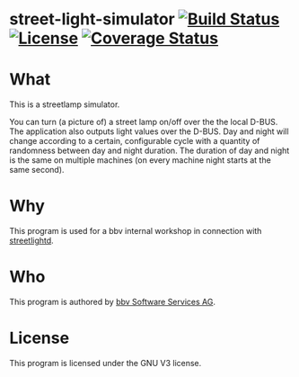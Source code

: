 # street-light-simulator [![Build Status](https://travis-ci.org/bbvch/street-light-simulator.svg?branch=master)](https://travis-ci.org/bbvch/street-light-simulator) [![License](https://img.shields.io/badge/license-%20GNU--V3-blue.svg)](./LICENSE) [![Coverage Status](https://coveralls.io/repos/github/bbvch/street-light-simulator/badge.svg?branch=master)](https://coveralls.io/github/bbvch/street-light-simulator?branch=master)# WhatThis is a streetlamp simulator.You can turn (a picture of) a street lamp on/off over the the local D-BUS.The application also outputs light values over the D-BUS.Day and night will change according to a certain, configurable cycle with a quantity of randomness between day and night duration. The duration of day and night is the same on multiple machines (on every machine night starts at the same second). # WhyThis program is used for a bbv internal workshop in connection with [streetlightd](https://github.com/bbvch/streetlightd). # WhoThis program is authored by [bbv Software Services AG](https://www.bbv.ch).# License This program is licensed under the GNU V3 license.